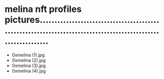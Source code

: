 # melina nft profiles pictures.............................................................................................................
- 0xmelina (1).jpg
- 0xmelina (2).jpg
- 0xmelina (3).jpg
- 0xmelina (4).jpg
